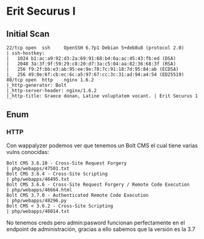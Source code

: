 # Erit Securus I
## Initial Scan
```
22/tcp open  ssh     OpenSSH 6.7p1 Debian 5+deb8u8 (protocol 2.0)
| ssh-hostkey: 
|   1024 b1:ac:a9:92:d3:2a:69:91:68:b4:6a:ac:45:43:fb:ed (DSA)
|   2048 3a:3f:9f:59:29:c8:20:d7:3a:c5:04:aa:82:36:68:3f (RSA)
|   256 f9:2f:bb:e3:ab:95:ee:9e:78:7c:91:18:7d:95:84:ab (ECDSA)
|_  256 49:0e:6f:cb:ec:6c:a5:97:67:cc:3c:31:ad:94:a4:54 (ED25519)
80/tcp open  http    nginx 1.6.2
|_http-generator: Bolt
|_http-server-header: nginx/1.6.2
|_http-title: Graece donan, Latine voluptatem vocant. | Erit Securus 1
```
## Enum 
### HTTP
Con wappalyzer podemos ver que tenemos un Bolt CMS el cual tiene varias vulns conocidas:
```
Bolt CMS 3.6.10 - Cross-Site Request Forgery                                                                     | php/webapps/47501.txt
Bolt CMS 3.6.4 - Cross-Site Scripting                                                                            | php/webapps/46495.txt
Bolt CMS 3.6.6 - Cross-Site Request Forgery / Remote Code Execution                                              | php/webapps/46664.html
Bolt CMS 3.7.0 - Authenticated Remote Code Execution                                                             | php/webapps/48296.py
Bolt CMS < 3.6.2 - Cross-Site Scripting                                                                          | php/webapps/46014.txt
```
No tenemos creds pero admin:pasword funcionan perfectamente en el endpoint de administración, gracias a ello sabemos que la versión es la 3.7
